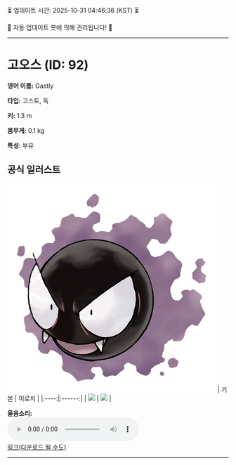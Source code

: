 
⏳ 업데이트 시간: 2025-10-31 04:46:36 (KST) ⏳

🤖 자동 업데이트 봇에 의해 관리됩니다! 🤖

---

# 고오스 (ID: 92)
**영어 이름:** Gastly

**타입:** 고스트, 독

**키:** 1.3 m

**몸무게:** 0.1 kg

**특성:** 부유

## 공식 일러스트
![](https://raw.githubusercontent.com/PokeAPI/sprites/master/sprites/pokemon/other/official-artwork/92.png)
| 기본 | 이로치 |
|:----:|:------:|
| <img src="http://play.pokemonshowdown.com/sprites/ani/gastly.gif" width="200"> | <img src="http://play.pokemonshowdown.com/sprites/ani-shiny/gastly.gif" width="200"> |

**울음소리:**<br><audio controls src="https://raw.githubusercontent.com/PokeAPI/cries/main/cries/pokemon/latest/92.ogg"></audio><br> [링크(다운로드 될 수도)](https://raw.githubusercontent.com/PokeAPI/cries/main/cries/pokemon/latest/92.ogg)


---
